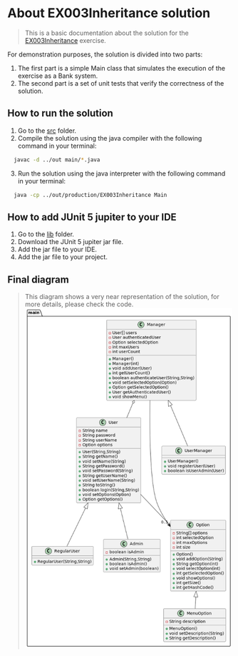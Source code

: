 # About EX003Inheritance solution

> This is a basic documentation about the solution for the [EX003Inheritance](https://github.com/eabol/progra2-22-23/blob/main/ejercicios/EX003-Inheritance.md) exercise.

For demonstration purposes, the solution is divided into two parts:
1. The first part is a simple Main class that simulates the execution of the exercise as a Bank system.
2. The second part is a set of unit tests that verify the correctness of the solution.

## How to run the solution  
1. Go to the [src](src) folder.
2. Compile the solution using the java compiler with the following command in your terminal:
```bash
  javac -d ../out main/*.java
```
3. Run the solution using the java interpreter with the following command in your terminal:
```bash
  java -cp ../out/production/EX003Inheritance Main
```

## How to add JUnit 5 jupiter to your IDE
1. Go to the [lib](lib) folder.
2. Download the JUnit 5 jupiter jar file.
3. Add the jar file to your IDE.
4. Add the jar file to your project.

## Final diagram
> This diagram shows a very near representation of the solution, for more details, please check the code.
![Final diagram](EX003Inheritance.png)